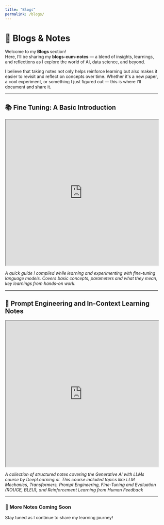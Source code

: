 ```yaml
---
title: "Blogs"
permalink: /blogs/
---
```

# 📝 Blogs & Notes

Welcome to my **Blogs** section!  
Here, I’ll be sharing my **blogs-cum-notes** — a blend of insights, learnings, and reflections as I explore the world of AI, data science, and beyond.

I believe that taking notes not only helps reinforce learning but also makes it easier to revisit and reflect on concepts over time. Whether it's a new paper, a cool experiment, or something I just figured out — this is where I’ll document and share it.

---

## 📚 Fine Tuning: A Basic Introduction

<iframe src="https://drive.google.com/file/d/1Yxvw2ZRiWBGrtFyxOGFe-fHmHmSDAVkQ/preview" width="100%" height="480" allow="autoplay"></iframe>

*A quick guide I compiled while learning and experimenting with fine-tuning language models. Covers basic concepts, parameters and what they mean, key learnings from hands-on work.*

---

## 🧠 Prompt Engineering and In-Context Learning Notes

<iframe src="https://drive.google.com/file/d/1gi6zR6lKEFVM4gJB7Kg5Dt3zEpHwCA66/preview" width="100%" height="480" allow="autoplay"></iframe>

*A collection of structured notes covering the Generative AI with LLMs course by DeepLearning.ai. This course included topics like LLM Mechanics, Transformers, Prompt Engineering, Fine-Tuning and Evaluation (ROUGE, BLEU), and Reinforcement Learning from Human Feedback*

---
### 📌 More Notes Coming Soon

Stay tuned as I continue to share my learning journey!
